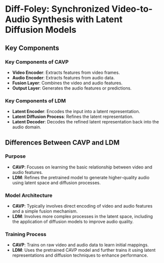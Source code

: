 # Diff-Foley: Synchronized Video-to-Audio Synthesis with Latent Diffusion Models

## Key Components

### Key Components of CAVP

- **Video Encoder**: Extracts features from video frames.
- **Audio Encoder**: Extracts features from audio data.
- **Fusion Layer**: Combines the video and audio features.
- **Output Layer**: Generates the audio features or predictions.

### Key Components of LDM

- **Latent Encoder**: Encodes the input into a latent representation.
- **Latent Diffusion Process**: Refines the latent representation.
- **Latent Decoder**: Decodes the refined latent representation back into the audio domain.

## Differences Between CAVP and LDM

### Purpose

- **CAVP**: Focuses on learning the basic relationship between video and audio features.
- **LDM**: Refines the pretrained model to generate higher-quality audio using latent space and diffusion processes.

### Model Architecture

- **CAVP**: Typically involves direct encoding of video and audio features and a simple fusion mechanism.
- **LDM**: Involves more complex processes in the latent space, including the application of diffusion models to improve audio quality.

### Training Process

- **CAVP**: Trains on raw video and audio data to learn initial mappings.
- **LDM**: Uses the pretrained CAVP model and further trains it using latent representations and diffusion techniques to enhance performance.
